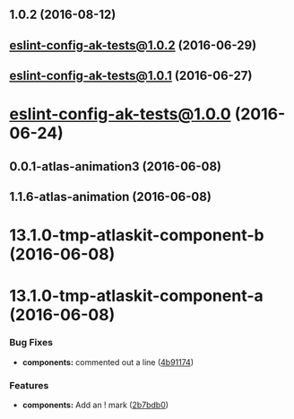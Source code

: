 <a name="1.0.2"></a>
## 1.0.2 (2016-08-12)



<a name="eslint-config-ak-tests@1.0.2"></a>
## eslint-config-ak-tests@1.0.2 (2016-06-29)



<a name="eslint-config-ak-tests@1.0.1"></a>
## eslint-config-ak-tests@1.0.1 (2016-06-27)



<a name="eslint-config-ak-tests@1.0.0"></a>
# eslint-config-ak-tests@1.0.0 (2016-06-24)



<a name="0.0.1-atlas-animation3"></a>
## 0.0.1-atlas-animation3 (2016-06-08)



<a name="1.1.6-atlas-animation"></a>
## 1.1.6-atlas-animation (2016-06-08)



<a name="13.1.0-tmp-atlaskit-component-b"></a>
# 13.1.0-tmp-atlaskit-component-b (2016-06-08)



<a name="13.1.0-tmp-atlaskit-component-a"></a>
# 13.1.0-tmp-atlaskit-component-a (2016-06-08)


### Bug Fixes

* **components:** commented out a line ([4b91174](https://bitbucket.org/atlassian/atlaskit/commits/4b91174))


### Features

* **components:** Add an ! mark ([2b7bdb0](https://bitbucket.org/atlassian/atlaskit/commits/2b7bdb0))



